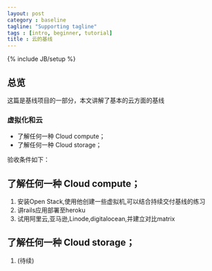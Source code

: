```yaml
---
layout: post
category : baseline
tagline: "Supporting tagline"
tags : [intro, beginner, tutorial]
title : 云的基线
---
```

{% include JB/setup %}

## 总览

这篇是基线项目的一部分，本文讲解了基本的云方面的基线


### 虚拟化和云

* 了解任何一种 Cloud compute；
* 了解任何一种 Cloud storage；

验收条件如下：

## 了解任何一种 Cloud compute；

1. 安装Open Stack,使用他创建一些虚拟机,可以结合持续交付基线的练习
2. 讲rails应用部署至heroku
3. 试用阿里云,亚马逊,Linode,digitalocean,并建立对比matrix

## 了解任何一种 Cloud storage；

1. (待续)